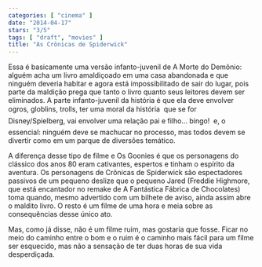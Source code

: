 ```yaml
---
categories: [ "cinema" ]
date: "2014-04-17"
stars: "3/5"
tags: [ "draft", "movies" ]
title: "As Crônicas de Spiderwick"
---
```

Essa é basicamente uma versão infanto-juvenil de A Morte do Demônio:
alguém acha um livro amaldiçoado em uma casa abandonada e que ninguém
deveria habitar e agora está impossibilitado de sair do lugar, pois
parte da maldição prega que tanto o livro quanto seus leitores devem
ser eliminados. A parte infanto-juvenil da história é que ela deve
envolver ogros, globlins, trolls, ter uma moral da história  que se for
Disney/Spielberg, vai envolver uma relação pai e filho... bingo!  e,
o essencial: ninguém deve se machucar no processo, mas todos devem se
divertir como em um parque de diversões temático.

A diferença desse tipo de filme e Os Goonies é que os personagens do
clássico dos anos 80 eram cativantes, espertos e tinham o espírito da
aventura. Os personagens de Crônicas de Spiderwick são espectadores
passivos de um pequeno deslize que o pequeno Jared (Freddie Highmore,
que está encantador no remake de A Fantástica Fábrica de Chocolates)
toma quando, mesmo advertido com um bilhete de aviso, ainda assim
abre o maldito livro. O resto é um filme de uma hora e meia sobre as
consequências desse único ato.

Mas, como já disse, não é um filme ruim, mas gostaria que fosse. Ficar
no meio do caminho entre o bom e o ruim é o caminho mais fácil para
um filme ser esquecido, mas não a sensação de ter duas horas de sua
vida desperdiçada.
